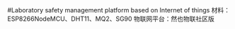 #Laboratory safety management platform based on Internet of things
材料：ESP8266NodeMCU、DHT11、MQ2、SG90
物联网平台：然也物联社区版
